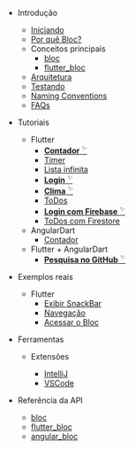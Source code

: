 - Introdução

  - [Iniciando](pt-br/gettingstarted.md)
  - [Por quê Bloc?](pt-br/whybloc.md)
  - Conceitos principais
    - [bloc](pt-br/coreconcepts.md)
    - [flutter_bloc](pt-br/flutterbloccoreconcepts.md)
  - [Arquitetura](pt-br/architecture.md)
  - [Testando](pt-br/testing.md)
  - [Naming Conventions](pt-br/blocnamingconventions.md)
  - [FAQs](pt-br/faqs.md)

- Tutoriais

  - Flutter
    - [**Contador** <sup>✨</sup>](pt-br/fluttercountertutorial.md)
    - [Timer](pt-br/fluttertimertutorial.md)
    - [Lista infinita](pt-br/flutterinfinitelisttutorial.md)
    - [**Login** <sup>✨</sup>](pt-br/flutterlogintutorial.md)
    - [**Clima** <sup>✨</sup>](flutterweathertutorial.md)
    - [ToDos](pt-br/fluttertodostutorial.md)
    - [**Login com Firebase** <sup>✨</sup>](flutterfirebaselogintutorial.md)
    - [ToDos com Firestore](pt-br/flutterfirestoretodostutorial.md)
  - AngularDart
    - [Contador](pt-br/angularcountertutorial.md)
  - Flutter + AngularDart
    - [**Pesquisa no GitHub** <sup>✨</sup>](pt-br/flutterangulargithubsearch.md)

- Exemplos reais

  - Flutter
    - [Exibir SnackBar](pt-br/recipesfluttershowsnackbar.md)
    - [Navegação](pt-br/recipesflutternavigation.md)
    - [Acessar o Bloc](pt-br/recipesflutterblocaccess.md)

- Ferramentas

  - Extensões

    - [IntelliJ](pt-br/blocintellijextension.md)
    - [VSCode](pt-br/blocvscodeextension.md)

- Referência da API
  - [bloc](https://pub.dev/documentation/bloc/latest/bloc/bloc-library.html)
  - [flutter_bloc](https://pub.dev/documentation/flutter_bloc/latest/flutter_bloc/flutter_bloc-library.html)
  - [angular_bloc](https://pub.dev/documentation/angular_bloc/latest/angular_dart/angular_dart-library.html)
